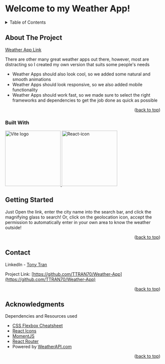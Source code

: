 # Welcome to my Weather App!

<a name="readme-top"></a>

<details>
  <summary>Table of Contents</summary>
  <ol>
    <li>
      <a href="#about-the-project">About The Project</a>
      <ul>
        <li><a href="#built-with">Built With</a></li>
      </ul>
    </li>
    <li>
      <a href="#getting-started">Getting Started</a>
    </li>
    <li><a href="#contact">Contact</a></li>
    <li><a href="#acknowledgments">Acknowledgments</a></li>
  </ol>
</details>

## About The Project

<a href=https://weather-app-pi-lake.vercel.app/>Weather App Link</a>

There are other many great weather apps out there, however, most are distracting so I created my own version that suits some people's needs

* Weather Apps should also look cool, so we added some natural and smooth animations
* Weather Apps should look responsive, so we also added mobile functionality
* Weather Apps should work fast, so we made sure to select the right frameworks and dependencies to get the job done as quick as possible

<p align="right">(<a href="#readme-top">back to top</a>)</p>

### Built With

<a href="https://vitejs.dev" target="_blank" rel="noopener noreferrer">
    <img width="180" src="https://vitejs.dev/logo.svg" alt="Vite logo">
 </a>
 <a title="react ICON" href="https://react.dev/"><img width="180" alt="React-icon" src="https://upload.wikimedia.org/wikipedia/commons/thumb/a/a7/React-icon.svg/512px-React-icon.svg.png"></a>
 
 ## Getting Started

Just Open the link, enter the city name into the search bar, and click the magnifying glass to search!
Or, click on the geolocation icon, accept the permission to automatically enter in your own area to know the weather outside!

<p align="right">(<a href="#readme-top">back to top</a>)</p>

## Contact

LinkedIn - [Tony Tran](https://www.linkedin.com/in/tony-tran-468215241/)

Project Link: [https://github.com/TTRAN70/Weather-App](https://github.com/TTRAN70/Weather-App)

<p align="right">(<a href="#readme-top">back to top</a>)</p>

## Acknowledgments

Dependencies and Resources used

* [CSS Flexbox Cheatsheet](https://css-tricks.com/snippets/css/a-guide-to-flexbox/)
* [React Icons](https://react-icons.github.io/react-icons/search)
* [MomentJS](https://momentjs.com/)
* [React Router](https://reactrouter.com/en/main)
* Powered by <a href="https://www.weatherapi.com/" title="Free Weather API">WeatherAPI.com</a>


<p align="right">(<a href="#readme-top">back to top</a>)</p>
